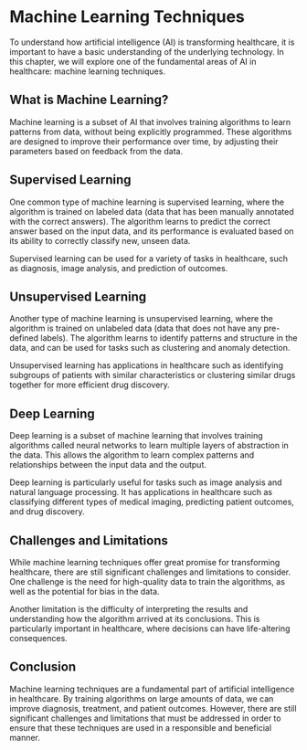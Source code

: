 Machine Learning Techniques
==============================================================================================

To understand how artificial intelligence (AI) is transforming healthcare, it is important to have a basic understanding of the underlying technology. In this chapter, we will explore one of the fundamental areas of AI in healthcare: machine learning techniques.

What is Machine Learning?
-------------------------

Machine learning is a subset of AI that involves training algorithms to learn patterns from data, without being explicitly programmed. These algorithms are designed to improve their performance over time, by adjusting their parameters based on feedback from the data.

Supervised Learning
-------------------

One common type of machine learning is supervised learning, where the algorithm is trained on labeled data (data that has been manually annotated with the correct answers). The algorithm learns to predict the correct answer based on the input data, and its performance is evaluated based on its ability to correctly classify new, unseen data.

Supervised learning can be used for a variety of tasks in healthcare, such as diagnosis, image analysis, and prediction of outcomes.

Unsupervised Learning
---------------------

Another type of machine learning is unsupervised learning, where the algorithm is trained on unlabeled data (data that does not have any pre-defined labels). The algorithm learns to identify patterns and structure in the data, and can be used for tasks such as clustering and anomaly detection.

Unsupervised learning has applications in healthcare such as identifying subgroups of patients with similar characteristics or clustering similar drugs together for more efficient drug discovery.

Deep Learning
-------------

Deep learning is a subset of machine learning that involves training algorithms called neural networks to learn multiple layers of abstraction in the data. This allows the algorithm to learn complex patterns and relationships between the input data and the output.

Deep learning is particularly useful for tasks such as image analysis and natural language processing. It has applications in healthcare such as classifying different types of medical imaging, predicting patient outcomes, and drug discovery.

Challenges and Limitations
--------------------------

While machine learning techniques offer great promise for transforming healthcare, there are still significant challenges and limitations to consider. One challenge is the need for high-quality data to train the algorithms, as well as the potential for bias in the data.

Another limitation is the difficulty of interpreting the results and understanding how the algorithm arrived at its conclusions. This is particularly important in healthcare, where decisions can have life-altering consequences.

Conclusion
----------

Machine learning techniques are a fundamental part of artificial intelligence in healthcare. By training algorithms on large amounts of data, we can improve diagnosis, treatment, and patient outcomes. However, there are still significant challenges and limitations that must be addressed in order to ensure that these techniques are used in a responsible and beneficial manner.
